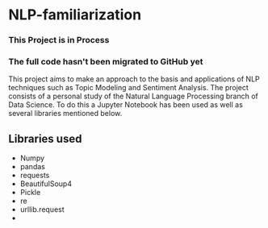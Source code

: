 # NLP-familiarization

### This Project is in Process
### The full code hasn't been migrated to GitHub yet

This project aims to make an approach to the basis and applications of NLP techniques such as Topic Modeling and Sentiment Analysis. The project consists of a personal study of the Natural Language Processing branch of Data Science. To do this a Jupyter Notebook has been used as well as several libraries mentioned below.

## Libraries used

 - Numpy
 - pandas
 - requests
 - BeautifulSoup4
 - Pickle
 - re
 - urllib.request
 -
